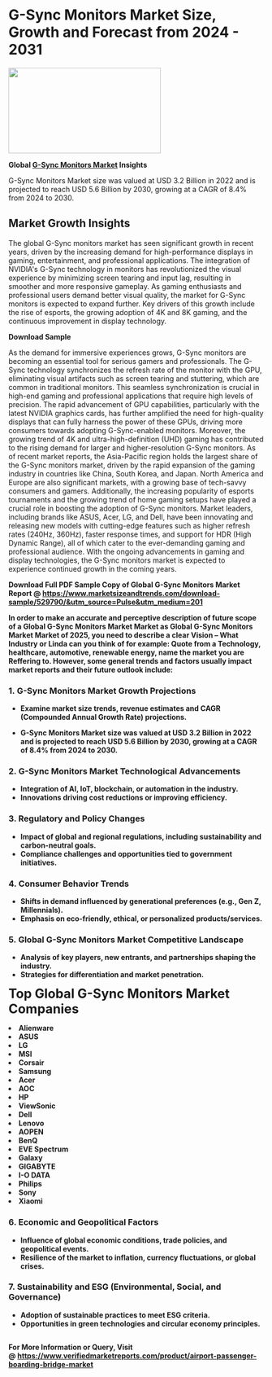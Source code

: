 <H1>G-Sync Monitors Market Size, Growth and Forecast from 2024 - 2031</H1><img class="aligncenter size-medium wp-image-584254" src="https://thirdeyenews.in/wp-content/uploads/2024/09/Global-Market-Research-300x168.jpeg" alt="" width="300" height="168" /><p><strong>Global&nbsp;<a href="https://www.marketsizeandtrends.com/download-sample/529790/&amp;utm_source=Pulse&amp;utm_medium=201">G-Sync Monitors Market</a> Insights</strong></p><p>G-Sync Monitors Market size was valued at USD 3.2 Billion in 2022 and is projected to reach USD 5.6 Billion by 2030, growing at a CAGR of 8.4% from 2024 to 2030.</p><p><h2>Market Growth Insights</h2> <p>The global G-Sync monitors market has seen significant growth in recent years, driven by the increasing demand for high-performance displays in gaming, entertainment, and professional applications. The integration of NVIDIA's G-Sync technology in monitors has revolutionized the visual experience by minimizing screen tearing and input lag, resulting in smoother and more responsive gameplay. As gaming enthusiasts and professional users demand better visual quality, the market for G-Sync monitors is expected to expand further. Key drivers of this growth include the rise of esports, the growing adoption of 4K and 8K gaming, and the continuous improvement in display technology.</p> <p><strong>Download Sample</strong></p> <p>As the demand for immersive experiences grows, G-Sync monitors are becoming an essential tool for serious gamers and professionals. The G-Sync technology synchronizes the refresh rate of the monitor with the GPU, eliminating visual artifacts such as screen tearing and stuttering, which are common in traditional monitors. This seamless synchronization is crucial in high-end gaming and professional applications that require high levels of precision. The rapid advancement of GPU capabilities, particularly with the latest NVIDIA graphics cards, has further amplified the need for high-quality displays that can fully harness the power of these GPUs, driving more consumers towards adopting G-Sync-enabled monitors. Moreover, the growing trend of 4K and ultra-high-definition (UHD) gaming has contributed to the rising demand for larger and higher-resolution G-Sync monitors. As of recent market reports, the Asia-Pacific region holds the largest share of the G-Sync monitors market, driven by the rapid expansion of the gaming industry in countries like China, South Korea, and Japan. North America and Europe are also significant markets, with a growing base of tech-savvy consumers and gamers. Additionally, the increasing popularity of esports tournaments and the growing trend of home gaming setups have played a crucial role in boosting the adoption of G-Sync monitors. Market leaders, including brands like ASUS, Acer, LG, and Dell, have been innovating and releasing new models with cutting-edge features such as higher refresh rates (240Hz, 360Hz), faster response times, and support for HDR (High Dynamic Range), all of which cater to the ever-demanding gaming and professional audience. With the ongoing advancements in gaming and display technologies, the G-Sync monitors market is expected to experience continued growth in the coming years. <p><strong></p><p><span class=""><strong>Download Full PDF Sample Copy of Global G-Sync Monitors Market Report</strong> @ <a href="https://www.marketsizeandtrends.com/download-sample/529790/&amp;utm_source=Pulse&amp;utm_medium=201" target="_blank">https://www.marketsizeandtrends.com/download-sample/529790/&amp;utm_source=Pulse&amp;utm_medium=201</a></span></p><p>In order to make an accurate and perceptive description of future scope of a Global&nbsp;G-Sync Monitors Market Market as Global&nbsp;G-Sync Monitors Market Market of 2025, you need to describe a clear Vision &ndash; What Industry or Linda can you think of for example: Quote from a Technology, healthcare, automotive, renewable energy, name the market you are Reffering to. However, some general trends and factors usually impact market reports and their future outlook include:</p><h3>1.&nbsp;<strong>G-Sync Monitors Market Growth Projections</strong></h3><ul><li>Examine market size trends, revenue estimates and CAGR (Compounded Annual Growth Rate) projections.</li><li><p>G-Sync Monitors Market size was valued at USD 3.2 Billion in 2022 and is projected to reach USD 5.6 Billion by 2030, growing at a CAGR of 8.4% from 2024 to 2030.</p></li></ul><h3>2.&nbsp;<strong>G-Sync Monitors Market Technological Advancements</strong></h3><ul><li>Integration of AI, IoT, blockchain, or automation in the industry.</li><li>Innovations driving cost reductions or improving efficiency.</li></ul><h3>3.&nbsp;<strong>Regulatory and Policy Changes</strong></h3><ul><li>Impact of global and regional regulations, including sustainability and carbon-neutral goals.</li><li>Compliance challenges and opportunities tied to government initiatives.</li></ul><h3>4.&nbsp;<strong>Consumer Behavior Trends</strong></h3><ul><li>Shifts in demand influenced by generational preferences (e.g., Gen Z, Millennials).</li><li>Emphasis on eco-friendly, ethical, or personalized products/services.</li></ul><h3>5.&nbsp;<strong>Global G-Sync Monitors Market Competitive Landscape</strong></h3><ul><li>Analysis of key players, new entrants, and partnerships shaping the industry.</li><li>Strategies for differentiation and market penetration.</li></ul><p data-pm-slice="1 1 []"><span style="color: inherit; font-family: inherit; font-size: 25px;">Top Global G-Sync Monitors Market Companies</span></p><div class="" data-test-id=""><p><li>Alienware</li><li> ASUS</li><li> LG</li><li> MSI</li><li> Corsair</li><li> Samsung</li><li> Acer</li><li> AOC</li><li> HP</li><li> ViewSonic</li><li> Dell</li><li> Lenovo</li><li> AOPEN</li><li> BenQ</li><li> EVE Spectrum</li><li> Galaxy</li><li> GIGABYTE</li><li> I-O DATA</li><li> Philips</li><li> Sony</li><li> Xiaomi</li></p></div><h3>6.&nbsp;<strong>Economic and Geopolitical Factors</strong></h3><ul><li>Influence of global economic conditions, trade policies, and geopolitical events.</li><li>Resilience of the market to inflation, currency fluctuations, or global crises.</li></ul><h3>7.&nbsp;<strong>Sustainability and ESG (Environmental, Social, and Governance)</strong></h3><ul><li>Adoption of sustainable practices to meet ESG criteria.</li><li>Opportunities in green technologies and circular economy principles.</li></ul><h2><strong style="font-size: 14px;">For More Information or Query, Visit @&nbsp;</strong><a style="background-color: #ffffff; font-size: 14px;" href="https://www.marketsizeandtrends.com/report/g-sync-monitors-market/" target="_blank">https://www.verifiedmarketreports.com/product/airport-passenger-boarding-bridge-market</a></h2>

